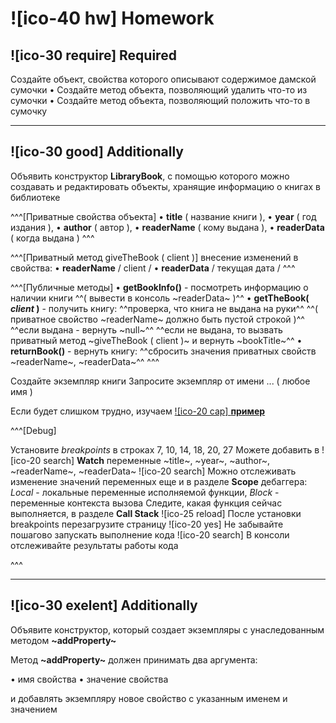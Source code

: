 # ![ico-40 hw] Homework

## ![ico-30 require] Required

Создайте объект, свойства которого описывают содержимое дамской сумочки
• Создайте метод объекта, позволяющий удалить что-то из сумочки
• Создайте метод объекта, позволяющий положить что-то в сумочку

________________________________________

## ![ico-30 good] Additionally

Объявить конструктор **LibraryBook**, с помощью которого можно создавать и редактировать объекты, хранящие информацию о книгах в библиотеке

^^^[Приватные свойства объекта]
• **title** ( название книги ),
• **year** ( год издания ),
• **author** ( автор ),
• **readerName** ( кому выдана ),
• **readerData** ( когда выдана )
^^^

^^^[Приватный метод giveTheBook ( client )]
внесение изменений в свойства:
• **readerName** / client /
• **readerData** / текущая дата /
^^^

^^^[Публичные методы]
• **getBookInfo()** - посмотреть информацию о наличии книги
^^( вывести в консоль ~readerData~ )^^
• **getTheBook( _client_ )** -  получить книгу:
^^проверка, что книга не выдана на руки^^
^^( приватное свойство ~readerName~ должно быть пустой строкой )^^
^^если выдана - вернуть ~null~^^
^^если не выдана, то вызвать приватный метод ~giveTheBook ( client )~ и вернуть ~bookTitle~^^
• **returnBook()** - вернуть книгу:
^^сбросить значения приватных свойств ~readerName~, ~readerData~^^
^^^

Создайте экземпляр книги
Запросите экземпляр от имени ... ( любое имя )

Если будет слишком трудно, изучаем [![ico-20 cap] **пример**](https://garevna.github.io/js-samples/#10)

^^^[Debug]

Установите _breakpoints_ в строках  7, 10, 14, 18, 20, 27
Можете добавить в ![ico-20 search] **Watch**  переменные ~title~, ~year~, ~author~, ~readerName~, ~readerData~
![ico-20 search] Mожно отслеживать изменение значений переменных еще и  в разделе  **Scope** дебаггера:
    _Local_ - локальные переменные исполняемой функции,
    _Block_ - переменные контекста вызова
Следите, какая функция сейчас выполняется, в разделе **Call Stack**
    ![ico-25 reload] После установки breakpoints перезагрузите страницу
    ![ico-20 yes] Не забывайте пошагово запускать выполнение кода
    ![ico-20 search] В консоли отслеживайте результаты работы кода

^^^
____________________________________

## ![ico-30 exelent] Additionally

Объявите конструктор, который создает экземпляры с унаследованным методом **~addProperty~**

Метод **~addProperty~** должен принимать два аргумента:

• имя свойства
• значение свойства

и добавлять экземпляру новое свойство с указанным именем и значением
